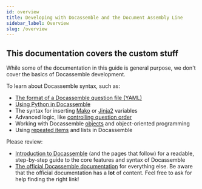 ```yaml
---
id: overview
title: Developing with Docassemble and the Document Assembly Line
sidebar_label: Overview
slug: /overview
---
```


## This documentation covers the custom stuff

While some of the documentation in this guide is general purpose,
we don't cover the basics of Docassemble development.

To learn about Docassemble syntax, such as:

- [The format of a Docassemble question file (YAML)](https://suffolklitlab.org/legal-tech-class/docs/yaml)
- [Using Python in Docassemble](https://suffolklitlab.org/legal-tech-class/docs/python)
- The syntax for inserting [Mako](https://suffolklitlab.org/legal-tech-class/docs/mako) or [Jinja2](https://suffolklitlab.org/legal-tech-class/docs/jinja2) variables
- Advanced logic, like [controlling question order](https://suffolklitlab.org/legal-tech-class/docs/practical-guide-docassemble/controlling-interview-order)
- Working with Docassemble [objects](https://suffolklitlab.org/legal-tech-class/docs/practical-guide-docassemble/object-oriented-programming) and object-oriented programming
- Using [repeated items](https://suffolklitlab.org/legal-tech-class/docs/repeated-information) and lists in Docassemble

Please review:

* [Introduction to Docassemble](https://suffolklitlab.org/legal-tech-class/docs/introduction-to-docassemble/) (and the pages that follow) for a readable, step-by-step guide to the core features and syntax of Docassemble
* [The official Docassemble documentation](https://docassemble.org/docs.html) for everything else. Be aware that the official documentation has a **lot** of content. Feel free to ask for help finding the right link!

